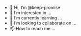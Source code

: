 - 👋 Hi, I’m @keep-promise
- 👀 I’m interested in ...
- 🌱 I’m currently learning ...
- 💞️ I’m looking to collaborate on ...
- 📫 How to reach me ...

<!---
keep-promise/keep-promise is a ✨ special ✨ repository because its `README.md` (this file) appears on your GitHub profile.
You can click the Preview link to take a look at your changes.
--->
